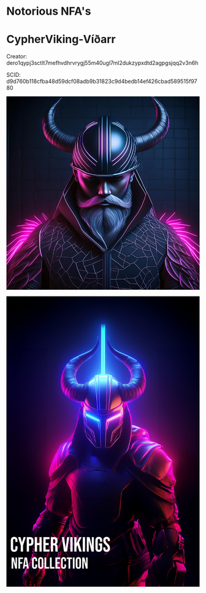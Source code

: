 # Notorious NFA's

# CypherViking-Víðarr

Creator: dero1qypj3sctlt7mefhvdhrvrygj55m40ugl7ml2dukzypxdtd2agpgsjqq2v3n6h

SCID: d9d760b118cfba48d59dcf08adb9b31823c9d4bedb14ef426cbad589515f9780

![Cover Art](https://github.com/Notoriousjoshyb/CypherVikings-V-arr/blob/main/CypherViking-Víðarr-IC.png?raw=true)


![Cover Art](https://github.com/Notoriousjoshyb/CypherVikings-V-arr/blob/main/CypherViking-CA.png?raw=true)
